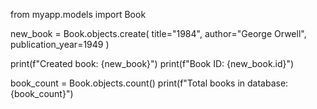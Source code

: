 from myapp.models import Book

new_book = Book.objects.create(
    title="1984",
    author="George Orwell",
    publication_year=1949
)

print(f"Created book: {new_book}")
print(f"Book ID: {new_book.id}")

book_count = Book.objects.count()
print(f"Total books in database: {book_count}")